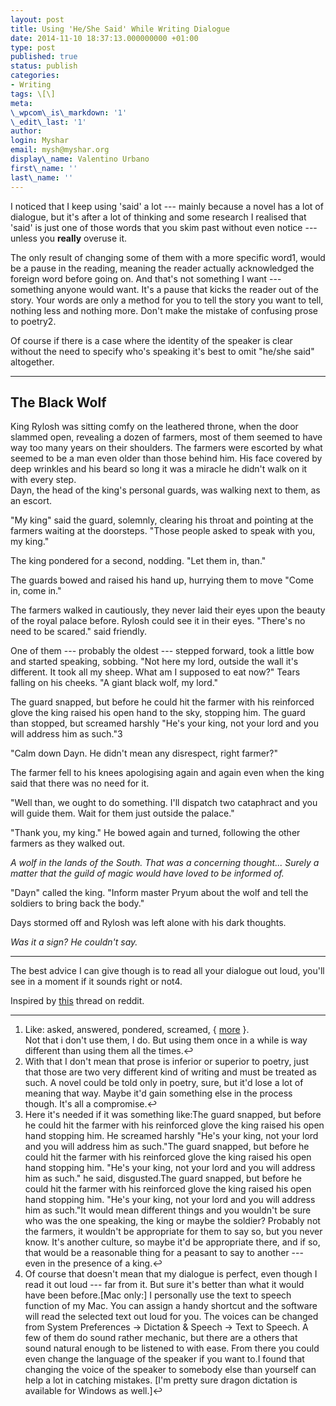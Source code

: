 ```yaml
---
layout: post
title: Using 'He/She Said' While Writing Dialogue
date: 2014-11-10 18:37:13.000000000 +01:00
type: post
published: true
status: publish
categories:
- Writing
tags: \[\]
meta:
\_wpcom\_is\_markdown: '1'
\_edit\_last: '1'
author:
login: Myshar
email: mysh@myshar.org
display\_name: Valentino Urbano
first\_name: ''
last\_name: ''
---
```


I noticed that I keep using 'said' a lot --- mainly because a novel has a lot of dialogue, but it's after a lot of thinking and some research I realised that 'said' is just one of those words that you skim past without even notice --- unless you **really** overuse it.

The only result of changing some of them with a more specific word1, would be a pause in the reading, meaning the reader actually acknowledged the foreign word before going on. And that's not something I want --- something anyone would want. It's a pause that kicks the reader out of the story. Your words are only a method for you to tell the story you want to tell, nothing less and nothing more. Don't make the mistake of confusing prose to poetry2.

Of course if there is a case where the identity of the speaker is clear without the need to specify who's speaking it's best to omit "he/she said" altogether.

---

## The Black Wolf

King Rylosh was sitting comfy on the leathered throne, when the door slammed open, revealing a dozen of farmers, most of them seemed to have way too many years on their shoulders. The farmers were escorted by what seemed to be a man even older than those behind him. His face covered by deep wrinkles and his beard so long it was a miracle he didn't walk on it with every step.  
Dayn, the head of the king's personal guards, was walking next to them, as an escort.

"My king" said the guard, solemnly, clearing his throat and pointing at the farmers waiting at the doorsteps. "Those people asked to speak with you, my king."

The king pondered for a second, nodding. "Let them in, than."

The guards bowed and raised his hand up, hurrying them to move "Come in, come in."

The farmers walked in cautiously, they never laid their eyes upon the beauty of the royal palace before. Rylosh could see it in their eyes. "There's no need to be scared." said friendly.

One of them --- probably the oldest --- stepped forward, took a little bow and started speaking, sobbing. "Not here my lord, outside the wall it's different. It took all my sheep. What am I supposed to eat now?" Tears falling on his cheeks. "A giant black wolf, my lord."

The guard snapped, but before he could hit the farmer with his reinforced glove the king raised his open hand to the sky, stopping him. The guard than stopped, but screamed harshly "He's your king, not your lord and you will address him as such."3

"Calm down Dayn. He didn't mean any disrespect, right farmer?"

The farmer fell to his knees apologising again and again even when the king said that there was no need for it.

"Well than, we ought to do something. I'll dispatch two cataphract and you will guide them. Wait for them just outside the palace."

"Thank you, my king." He bowed again and turned, following the other farmers as they walked out.

_A wolf in the lands of the South. That was a concerning thought... Surely a matter that the guild of magic would have loved to be informed of._

"Dayn" called the king. "Inform master Pryum about the wolf and tell the soldiers to bring back the body."

Days stormed off and Rylosh was left alone with his dark thoughts.

_Was it a sign? He couldn't say._

---

The best advice I can give though is to read all your dialogue out loud, you'll see in a moment if it sounds right or not4.

Inspired by [this][0] thread on reddit.

---

1. Like: asked, answered, pondered, screamed, { [more][1] }.  
Not that i don't use them, I do. But using them once in a while is way different than using them all the times.↩
2. With that I don't mean that prose is inferior or superior to poetry, just that those are two very different kind of writing and must be treated as such. A novel could be told only in poetry, sure, but it'd lose a lot of meaning that way. Maybe it'd gain something else in the process though. It's all a compromise.↩
3. Here it's needed if it was something like:The guard snapped, but before he could hit the farmer with his reinforced glove the king raised his open hand stopping him. He screamed harshly "He's your king, not your lord and you will address him as such."The guard snapped, but before he could hit the farmer with his reinforced glove the king raised his open hand stopping him. "He's your king, not your lord and you will address him as such." he said, disgusted.The guard snapped, but before he could hit the farmer with his reinforced glove the king raised his open hand stopping him. "He's your king, not your lord and you will address him as such."It would mean different things and you wouldn't be sure who was the one speaking, the king or maybe the soldier? Probably not the farmers, it wouldn't be appropriate for them to say so, but you never know. It's another culture, so maybe it'd be appropriate there, and if so, that would be a reasonable thing for a peasant to say to another --- even in the presence of a king.↩
4. Of course that doesn't mean that my dialogue is perfect, even though I read it out loud --- far from it. But sure it's better than what it would have been before.\[Mac only:\] I personally use the text to speech function of my Mac. You can assign a handy shortcut and the software will read the selected text out loud for you. The voices can be changed from System Preferences -\> Dictation & Speech -\> Text to Speech. A few of them do sound rather mechanic, but there are a others that sound natural enough to be listened to with ease. From there you could even change the language of the speaker if you want to.I found that changing the voice of the speaker to somebody else than yourself can help a lot in catching mistakes. \[I'm pretty sure dragon dictation is available for Windows as well.\]↩


[0]: http://www.reddit.com/r/writing/comments/2iacuf/do_you_ever_feel_like_you_repeat_words_a_bit_too/
[1]: http://www.thesaurus.com/browse/said "more"